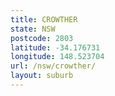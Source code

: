 ```yaml
---
title: CROWTHER
state: NSW
postcode: 2803
latitude: -34.176731
longitude: 148.523704
url: /nsw/crowther/
layout: suburb
---
```

